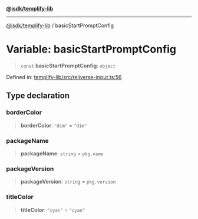 [**@isdk/templify-lib**](../README.md)

***

[@isdk/templify-lib](../globals.md) / basicStartPromptConfig

# Variable: basicStartPromptConfig

> `const` **basicStartPromptConfig**: `object`

Defined in: [templify-lib/src/reliverse-input.ts:56](https://github.com/isdk/templify-lib.js/blob/2f28ed63fa1fab14ced4b1f55151d2b7839f83ed/src/reliverse-input.ts#L56)

## Type declaration

### borderColor

> **borderColor**: `"dim"` = `"dim"`

### packageName

> **packageName**: `string` = `pkg.name`

### packageVersion

> **packageVersion**: `string` = `pkg.version`

### titleColor

> **titleColor**: `"cyan"` = `"cyan"`
